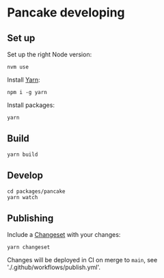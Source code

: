 # Pancake developing

## Set up

Set up the right Node version:

    nvm use

Install [Yarn](https://yarnpkg.com):

    npm i -g yarn

Install packages:

    yarn

## Build

    yarn build

## Develop

    cd packages/pancake
    yarn watch

## Publishing

Include a [Changeset](https://github.com/atlassian/changesets) with your changes:

    yarn changeset

Changes will be deployed in CI on merge to `main`, see './.github/workflows/publish.yml'.
